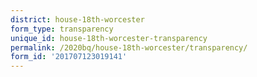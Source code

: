 ```yaml
---
district: house-18th-worcester
form_type: transparency
unique_id: house-18th-worcester-transparency
permalink: /2020bq/house-18th-worcester/transparency/
form_id: '201707123019141'
---
```

